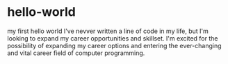 # hello-world
my first hello world
I've nevver written a line of code in my life, but I'm looking to expand my career opportunities and skillset. I'm excited for the possibility of expanding my career options and entering the ever-changing and vital career field of computer programming. 
